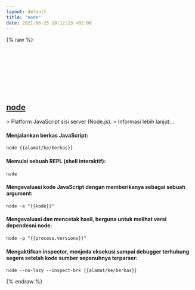 ```yaml
---
layout: default
title: "node"
date: 2021-06-25 18:12:13 +02:00
---
```

{% raw %}
<h2 id="node">
  <a href="/id/common/node.html">node</a> <a href="#node"><svg class="icon">
    <use href="/assets/images/unicode_sprite.svg#link" />
  </svg></a>
</h2>
> Platform JavaScript sisi server (Node.js).
> Informasi lebih lanjut: <https://nodejs.org>.

#### Menjalankan berkas JavaScript:
```shell
node {{alamat/ke/berkas}}
```
#### Memulai sebuah REPL (shell interaktif):
```shell
node
```
#### Mengevaluasi kode JavaScript dengan memberikanya sebagai sebuah argument:
```shell
node -e "{{kode}}"
```
#### Mengevaluasi dan mencetak hasil, berguna untuk melihat versi dependesni node:
```shell
node -p "{{process.versions}}"
```
#### Mengaktifkan inspector, menjeda eksekusi sampai debugger terhubung segera setelah kode sumber sepenuhnya terparser:
```shell
node --no-lazy --inspect-brk {{alamat/ke/berkas}}
```
{% endraw %}